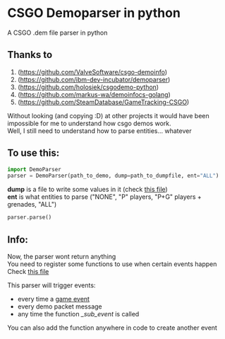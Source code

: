 # CSGO Demoparser in python

A CSGO .dem file parser in python

## Thanks to
1. (https://github.com/ValveSoftware/csgo-demoinfo)
2. (https://github.com/ibm-dev-incubator/demoparser)
3. (https://github.com/holosiek/csgodemo-python)
4. (https://github.com/markus-wa/demoinfocs-golang)
5. (https://github.com/SteamDatabase/GameTracking-CSGO)  
  
Without looking (and copying :D) at other projects it would have been impossible for me to understand how csgo demos work.  
Well, I still need to understand how to parse entities... whatever

## To use this:
```python
import DemoParser
parser = DemoParser(path_to_demo, dump=path_to_dumpfile, ent="ALL")
```
**dump** is a file to write some values in it (check [this file](https://github.com/ZaharX97/CSGOdemoPythonParser/blob/master/example/dump_with_player_entities.txt))  
**ent** is what entities to parse ("NONE", "P" players, "P+G" players + grenades, "ALL")  
```python
parser.parse()
```
  
## Info:
  
Now, the parser wont return anything  
You need to register some functions to use when certain events happen  
Check [this file](https://github.com/ZaharX97/CSGOdemoPythonParser/blob/master/example/round_stats.py)  
  
This parser will trigger events:  
* every time a [game event](https://github.com/ZaharX97/CSGOdemoPythonParser/blob/master/example/dump_with_player_entities.txt#L1146)  
* every demo packet message  
* any time the function *_sub_event* is called  
  
You can also add the function anywhere in code to create another event
